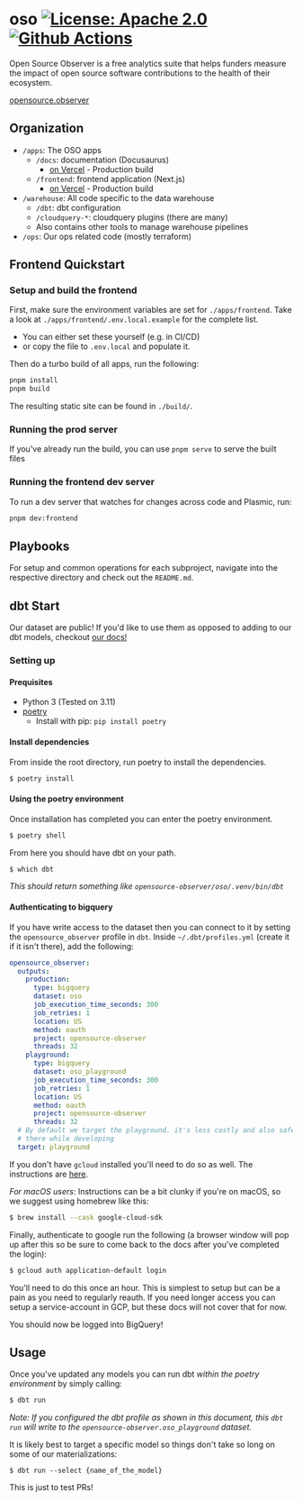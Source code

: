 # oso [![License: Apache 2.0][license-badge]][license] [![Github Actions][gha-badge]][gha]

[license]: https://opensource.org/license/apache-2-0/
[license-badge]: https://img.shields.io/badge/License-Apache2.0-blue.svg
[gha]: https://github.com/opensource-observer/oso/actions/workflows/ci-default.yml
[gha-badge]: https://github.com/opensource-observer/oso/actions/workflows/ci-default.yml/badge.svg

Open Source Observer is a free analytics suite that helps funders measure the impact of open source software contributions to the health of their ecosystem.

[opensource.observer](https://www.opensource.observer)

## Organization

- `/apps`: The OSO apps
  - `/docs`: documentation (Docusaurus)
    - [on Vercel](https://www.opensource.observer/docs) - Production build
  - `/frontend`: frontend application (Next.js)
    - [on Vercel](https://www.opensource.observer) - Production build
- `/warehouse`: All code specific to the data warehouse
  - `/dbt`: dbt configuration
  - `/cloudquery-*`: cloudquery plugins (there are many)
  - Also contains other tools to manage warehouse pipelines
- `/ops`: Our ops related code (mostly terraform)

## Frontend Quickstart

### Setup and build the frontend

First, make sure the environment variables are set for `./apps/frontend`.
Take a look at `./apps/frontend/.env.local.example` for the complete list.

- You can either set these yourself (e.g. in CI/CD)
- or copy the file to `.env.local` and populate it.

Then do a turbo build of all apps, run the following:

```bash
pnpm install
pnpm build
```

The resulting static site can be found in `./build/`.

### Running the prod server

If you've already run the build, you can use `pnpm serve` to serve the built files

### Running the frontend dev server

To run a dev server that watches for changes across code and Plasmic, run:

```bash
pnpm dev:frontend
```

## Playbooks

For setup and common operations for each subproject, navigate into the respective directory and check out the `README.md`.

## dbt Start

Our dataset are public! If you'd like to use them as opposed to adding to our
dbt models, checkout [our docs!](https://docs.opensource.observer/docs/getting-started/)

### Setting up

#### Prequisites

- Python 3 (Tested on 3.11)
- [poetry](https://python-poetry.org/)
  - Install with pip: `pip install poetry`

#### Install dependencies

From inside the root directory, run poetry to install the dependencies.

```bash
$ poetry install
```

#### Using the poetry environment

Once installation has completed you can enter the poetry environment.

```bash
$ poetry shell
```

From here you should have dbt on your path.

```bash
$ which dbt
```

_This should return something like `opensource-observer/oso/.venv/bin/dbt`_

#### Authenticating to bigquery

If you have write access to the dataset then you can connect to it by setting
the `opensource_observer` profile in `dbt`. Inside `~/.dbt/profiles.yml` (create
it if it isn't there), add the following:

```yaml
opensource_observer:
  outputs:
    production:
      type: bigquery
      dataset: oso
      job_execution_time_seconds: 300
      job_retries: 1
      location: US
      method: oauth
      project: opensource-observer
      threads: 32
    playground:
      type: bigquery
      dataset: oso_playground
      job_execution_time_seconds: 300
      job_retries: 1
      location: US
      method: oauth
      project: opensource-observer
      threads: 32
  # By default we target the playground. it's less costly and also safer to write
  # there while developing
  target: playground
```

If you don't have `gcloud` installed you'll need to do so as well. The
instructions are [here](https://cloud.google.com/sdk/docs/install).

_For macOS users_: Instructions can be a bit clunky if you're on macOS, so we
suggest using homebrew like this:

```bash
$ brew install --cask google-cloud-sdk
```

Finally, authenticate to google run the following (a browser window will pop up
after this so be sure to come back to the docs after you've completed the
login):

```bash
$ gcloud auth application-default login
```

You'll need to do this once an hour. This is simplest to setup but can be a pain
as you need to regularly reauth. If you need longer access you can setup a
service-account in GCP, but these docs will not cover that for now.

You should now be logged into BigQuery!

## Usage

Once you've updated any models you can run dbt _within the poetry environment_ by simply calling:

```bash
$ dbt run
```

_Note: If you configured the dbt profile as shown in this document, this `dbt
run` will write to the `opensource-observer.oso_playground` dataset._

It is likely best to target a specific model so things don't take so long on some of our materializations:

```
$ dbt run --select {name_of_the_model}
```

This is just to test PRs!
